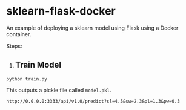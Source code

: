 # sklearn-flask-docker
An example of deploying a sklearn model using Flask using a Docker container.

Steps:

1. ## Train Model

`python train.py`

This outputs a pickle file called `model.pkl`.



`http://0.0.0.0:3333/api/v1.0/predict?sl=4.5&sw=2.3&pl=1.3&pw=0.3`